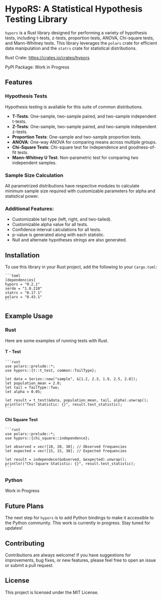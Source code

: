 # HypoRS: A Statistical Hypothesis Testing Library

`hypors` is a Rust library designed for performing a variety of hypothesis tests, including t-tests, z-tests, proportion tests, ANOVA, Chi-square tests, and Mann-Whitney tests. This library leverages the `polars` crate for efficient data manipulation and the `statrs` crate for statistical distributions.

Rust Crate: https://crates.io/crates/hypors

PyPI Package: Work in Progress

## Features

### Hypothesis Tests

Hypothesis testing is available for this suite of common distributions.

- **T-Tests**: One-sample, two-sample paired, and two-sample independent t-tests.
- **Z-Tests**: One-sample, two-sample paired, and two-sample independent z-tests.
- **Proportion Tests**: One-sample and two-sample proportion tests.
- **ANOVA**: One-way ANOVA for comparing means across multiple groups.
- **Chi-Square Tests**: Chi-square test for independence and goodness-of-fit tests.
- **Mann-Whitney U Test**: Non-parametric test for comparing two independent samples.

### Sample Size Calculation

All parametrized distributions have respective modules to calculate minimum sample size required with customizable parameters for alpha and statistical power.


### **Additional Features**:
  - Customizable tail type (left, right, and two-tailed).
  - Customizable alpha value for all tests.
  - Confidence interval calculations for all tests.
  - p-value is generated along with each statistic.
  - Null and alternate hypotheses strings are also generated.

## Installation

To use this library in your Rust project, add the following to your `Cargo.toml`:

    ```toml
    [dependencies]
    hypors = "0.2.1" 
    serde = "1.0.210"
    statrs = "0.17.1"
    polars = "0.43.1"
    ```

## Example Usage

### Rust

Here are some examples of running tests with Rust.

#### T - Test

    ```rust
    use polars::prelude::*;
    use hypors::{t::t_test, common::TailType};

    let data = Series::new("sample", &[1.2, 2.3, 1.9, 2.5, 2.8]);
    let population_mean = 2.0;
    let tail = TailType::Two;
    let alpha = 0.05;

    let result = t_test(&data, population_mean, tail, alpha).unwrap();
    println!("Test Statistic: {}", result.test_statistic);
    ```

#### Chi Square Test

    ```rust
    use polars::prelude::*;
    use hypors::{chi_square::independence};

    let observed = vec![10, 20, 30]; // Observed frequencies
    let expected = vec![15, 15, 30]; // Expected frequencies

    let result = independece(&observed, &expected).unwrap();
    println!("Chi-Square Statistic: {}", result.test_statistic);
    ```

### Python

Work in Progress

## Future Plans

The next step for `hypors` is to add Python bindings to make it accessible to the Python community. This work is currently in progress. Stay tuned for updates!

## Contributing
Contributions are always welcome! If you have suggestions for improvements, bug fixes, or new features, please feel free to open an issue or submit a pull request.

## License
This project is licensed under the MIT License.